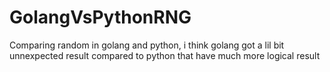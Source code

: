 # GolangVsPythonRNG
Comparing random in golang and python, i think golang got a lil bit unnexpected result compared to python that have much more logical result
